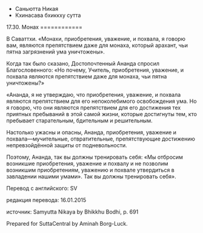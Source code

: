 









* Саньютта Никая
* Кхинасава бхиккху сутта


17\.30\. Монах
\=\=\=\=\=\=\=\=\=\=\=\=



В Саваттхи\. «Монахи, приобретения, уважение, и похвала, я говорю вам, являются препятствием даже для монаха, который арахант, чьи пятна загрязнений ума уничтожены»\.


Когда так было сказано, Достопочтенный Ананда спросил Благословенного: «Но почему, Учитель, приобретения, уважение, и похвала являются препятствием даже для монаха, чьи пятна уничтожены?»


«Ананда, я не утверждаю, что приобретения, уважение, и похвала являются препятствием для его непоколебимого освобождения ума\. Но я говорю, что они являются препятствием для его достижения тех приятных пребываний в этой самой жизни, которые достигнуты тем, кто пребывает старательным, бдительным и решительным\.


Настолько ужасны и опасны, Ананда, приобретения, уважение и похвала—мучительные, отвратительные, препятствующие достижению непревзойдённой защиты от подневольности\.


Поэтому, Ананда, так вы должны тренировать себя: «Мы отбросим возникшие приобретения, уважение и похвалу и не позволим возникшим приобретениям, уважению и похвале утвердиться в завладении нашими умами»\. Так вы должны тренировать себя»\.



Перевод с английского: SV


редакция перевода: 16\.01\.2015


источник: Samyutta Nikaya by Bhikkhu Bodhi, p\. 691


Prepared for SuttaCentral by Aminah Borg\-Luck\.






